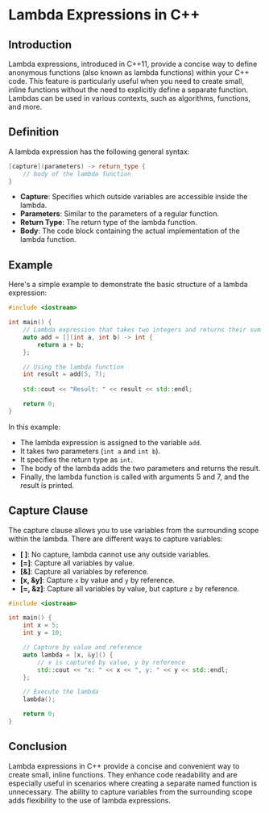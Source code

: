 # Lambda Expressions in C++

## Introduction

Lambda expressions, introduced in C++11, provide a concise way to define anonymous functions (also known as lambda functions) within your C++ code. This feature is particularly useful when you need to create small, inline functions without the need to explicitly define a separate function. Lambdas can be used in various contexts, such as algorithms, functions, and more.

## Definition

A lambda expression has the following general syntax:

```cpp
[capture](parameters) -> return_type {
    // body of the lambda function
}
```

- **Capture**: Specifies which outside variables are accessible inside the lambda.
- **Parameters**: Similar to the parameters of a regular function.
- **Return Type**: The return type of the lambda function.
- **Body**: The code block containing the actual implementation of the lambda function.

## Example

Here's a simple example to demonstrate the basic structure of a lambda expression:

```cpp
#include <iostream>

int main() {
    // Lambda expression that takes two integers and returns their sum
    auto add = [](int a, int b) -> int {
        return a + b;
    };

    // Using the lambda function
    int result = add(5, 7);
    
    std::cout << "Result: " << result << std::endl;

    return 0;
}
```

In this example:
- The lambda expression is assigned to the variable `add`.
- It takes two parameters (`int a` and `int b`).
- It specifies the return type as `int`.
- The body of the lambda adds the two parameters and returns the result.
- Finally, the lambda function is called with arguments 5 and 7, and the result is printed.

## Capture Clause

The capture clause allows you to use variables from the surrounding scope within the lambda. There are different ways to capture variables:

- **[ ]**: No capture, lambda cannot use any outside variables.
- **[=]**: Capture all variables by value.
- **[&]**: Capture all variables by reference.
- **[x, &y]**: Capture `x` by value and `y` by reference.
- **[=, &z]**: Capture all variables by value, but capture `z` by reference.

```cpp
#include <iostream>

int main() {
    int x = 5;
    int y = 10;

    // Capture by value and reference
    auto lambda = [x, &y]() {
        // x is captured by value, y by reference
        std::cout << "x: " << x << ", y: " << y << std::endl;
    };

    // Execute the lambda
    lambda();

    return 0;
}
```

## Conclusion

Lambda expressions in C++ provide a concise and convenient way to create small, inline functions. They enhance code readability and are especially useful in scenarios where creating a separate named function is unnecessary. The ability to capture variables from the surrounding scope adds flexibility to the use of lambda expressions.